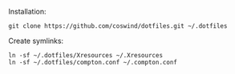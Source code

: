 Installation:

    git clone https://github.com/coswind/dotfiles.git ~/.dotfiles

Create symlinks:

    ln -sf ~/.dotfiles/Xresources ~/.Xresources
    ln -sf ~/.dotfiles/compton.conf ~/.compton.conf

